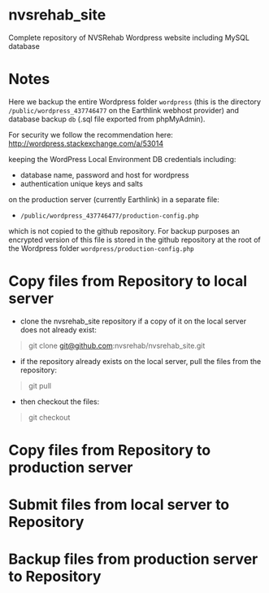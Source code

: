 nvsrehab_site
=============

Complete repository of NVSRehab Wordpress website including MySQL database 

Notes
=====
Here we backup the entire Wordpress folder `wordpress` (this is the directory `/public/wordpress_437746477` on the Earthlink webhost provider) and database backup `db` (.sql file exported from phpMyAdmin). 

For security we follow the recommendation here: 
http://wordpress.stackexchange.com/a/53014 

keeping the WordPress Local Environment DB credentials including:

 * database name, password and host for wordpress 
 * authentication unique keys and salts 

on the production server (currently Earthlink) in a separate file:

 * `/public/wordpress_437746477/production-config.php`

which is not copied to the github repository. For backup purposes an
encrypted version of this file is stored in the github repository at
the root of the Wordpress folder `wordpress/production-config.php`


Copy files from Repository to local server
==========================================
* clone the nvsrehab_site repository if a copy of it on the local
server does not already exist:
>git clone git@github.com:nvsrehab/nvsrehab_site.git

* if the repository already exists on the local server, pull the files
  from the repository:
>git pull

* then checkout the files:
>git checkout

Copy files from Repository to production server
===============================================

Submit files from local server to Repository
============================================

Backup files from production server to Repository
=================================================
